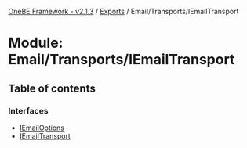 [OneBE Framework - v2.1.3](../README.md) / [Exports](../modules.md) / Email/Transports/IEmailTransport

# Module: Email/Transports/IEmailTransport

## Table of contents

### Interfaces

- [IEmailOptions](../interfaces/Email_Transports_IEmailTransport.IEmailOptions.md)
- [IEmailTransport](../interfaces/Email_Transports_IEmailTransport.IEmailTransport.md)
